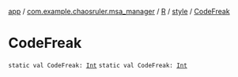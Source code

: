 [app](../../../index.md) / [com.example.chaosruler.msa_manager](../../index.md) / [R](../index.md) / [style](index.md) / [CodeFreak](.)

# CodeFreak

`static val CodeFreak: `[`Int`](https://kotlinlang.org/api/latest/jvm/stdlib/kotlin/-int/index.html)
`static val CodeFreak: `[`Int`](https://kotlinlang.org/api/latest/jvm/stdlib/kotlin/-int/index.html)